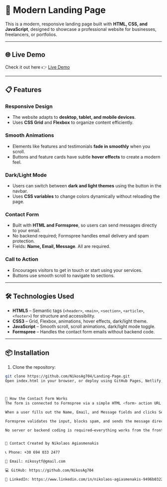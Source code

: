 # 🚀 Modern Landing Page

This is a modern, responsive landing page built with **HTML, CSS, and JavaScript**, designed to showcase a professional website for businesses, freelancers, or portfolios.

---

## 🌐 Live Demo
Check it out here 👉 [Live Demo](https://NikosAg704.github.io/Landing-Page-Design/)

---

## 📋 Features

### Responsive Design
- The website adapts to **desktop, tablet, and mobile devices**.
- Uses **CSS Grid** and **Flexbox** to organize content efficiently.

### Smooth Animations
- Elements like features and testimonials **fade in smoothly** when you scroll.
- Buttons and feature cards have subtle **hover effects** to create a modern feel.

### Dark/Light Mode
- Users can switch between **dark and light themes** using the button in the navbar.
- Uses **CSS variables** to change colors dynamically without reloading the page.

### Contact Form
- Built with **HTML and Formspree**, so users can send messages directly to your email.
- No backend required; Formspree handles email delivery and spam protection.
- Fields: **Name, Email, Message**. All are required.

### Call to Action
- Encourages visitors to get in touch or start using your services.
- Buttons use smooth scroll to navigate to sections.

---

## 🛠️ Technologies Used

- **HTML5** – Semantic tags (`<header>`, `<main>`, `<section>`, `<article>`, `<footer>`) for structure and accessibility.
- **CSS3** – Grid, Flexbox, animations, hover effects, dark/light theme.
- **JavaScript** – Smooth scroll, scroll animations, dark/light mode toggle.
- **Formspree** – Handles the contact form emails without backend code.

---

## 📦 Installation

1. Clone the repository:
```bash
git clone https://github.com/NikosAg704/Landing-Page.git
Open index.html in your browser, or deploy using GitHub Pages, Netlify, or Vercel.



📝 How the Contact Form Works
The form is connected to Formspree via a simple HTML <form> action URL.

When a user fills out the Name, Email, and Message fields and clicks Send Message, Formspree receives the data.

Formspree validates the input, blocks spam, and sends the message directly to your registered email.

No server or backend coding is required—everything works from the frontend.


📧 Contact Created by Nikolaos Agiasmenakis

📞 Phone: +30 694 033 2477

📧 Email: nikosytf@gmail.com

💻 GitHub: https://github.com/NikosAg704

🔗 LinkedIn: https://www.linkedin.com/in/nikolaos-agiasmenakis-9496b0322/
